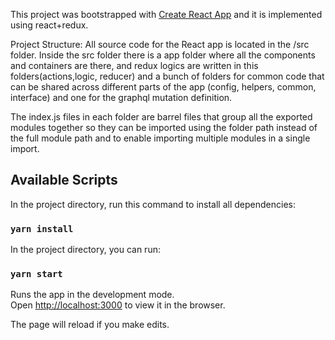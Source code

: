 This project was bootstrapped with [Create React App](https://github.com/facebook/create-react-app) and it is implemented using react+redux.

Project Structure:
All source code for the React app is located in the /src folder. Inside the src folder there is a app folder where all the components and containers are there, and redux logics are written in this folders(actions,logic, reducer) and a bunch of folders for common code that can be shared across different parts of the app (config, helpers, common, interface) and one for the graphql mutation definition.

The index.js files in each folder are barrel files that group all the exported modules together so they can be imported using the folder path instead of the full module path and to enable importing multiple modules in a single import.

## Available Scripts

In the project directory, run this command to install all dependencies:

### `yarn install`
 
In the project directory, you can run:

### `yarn start`

Runs the app in the development mode.<br>
Open [http://localhost:3000](http://localhost:3000) to view it in the browser.

The page will reload if you make edits.<br>
